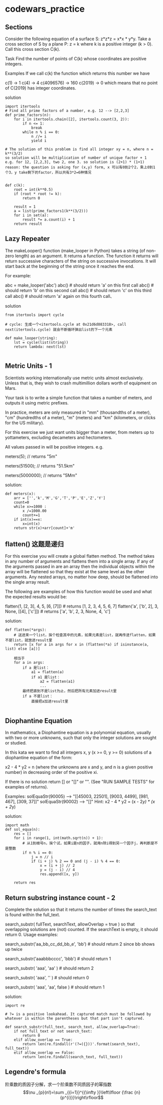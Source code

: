# codewars_practice

## Sections

Consider the following equation of a surface S: z\*z\*z = x\*x * y\*y.
Take a cross section of S by a plane P: z = k where k is a positive integer (k > 0).
Call this cross section C(k).

Task
Find the number of points of C(k) whose coordinates are positive integers.

Examples
If we call c(k) the function which returns this number we have

c(1) -> 1
c(4) -> 4
c(4096576) -> 160
c(2019) -> 0 which means that no point of C(2019) has integer coordinates.

solution
```
import itertools
# Find all prime factors of a number, e.g. 12 --> [2,2,3]
def prime_factors(n):
    for i in itertools.chain([2], itertools.count(3, 2)):
        if n <= 1:
            break
        while n % i == 0:
            n //= i
            yield i

# The solution of this problem is find all integer xy = n, where n = k**(3/2)
so solution will be multiplication of number of unique factor + 1
e.g. for 12, [2,2,3], two 2, one 3. so solution is (2+1) * (1+1)
reason: the question is asking for (x,y) form, x 可以有0到2个2，乘上0到1个3，y take剩下的factor，所以共有3*2=6种情况


def c(k):
    root = int(k**0.5)
    if (root * root != k):
        return 0
        
    result = 1
    a = list(prime_factors1(k**(3/2)))
    for i in set(a):
        result *= a.count(i) + 1
    return result
```


## Lazy Repeater

The makeLooper() function (make_looper in Python) takes a string (of non-zero length) as an argument. It returns a function. The function it returns will return successive characters of the string on successive invocations. It will start back at the beginning of the string once it reaches the end.

For example:

abc = make_looper('abc')
abc() \# should return 'a' on this first call
abc() \# should return 'b' on this second call
abc() \# should return 'c' on this third call
abc() \# should return 'a' again on this fourth call、

solution
```
from itertools import cycle

# cycle: 生成一个<itertools.cycle at 0x21d6d083318>, call next(itertools.cycle) 就会不断循环弹出list的下一个元素

def make_looper(string):
    lst = cycle(list(string))
    return lambda: next(lst)
    
```

## Metric Units - 1

Scientists working internationally use metric units almost exclusively. Unless that is, they wish to crash multimillion dollars worth of equipment on Mars.

Your task is to write a simple function that takes a number of meters, and outputs it using metric prefixes.

In practice, meters are only measured in "mm" (thousandths of a meter), "cm" (hundredths of a meter), "m" (meters) and "km" (kilometers, or clicks for the US military).

For this exercise we just want units bigger than a meter, from meters up to yottameters, excluding decameters and hectometers.

All values passed in will be positive integers. e.g.

meters(5);
// returns "5m"

meters(51500);
// returns "51.5km"

meters(5000000);
// returns "5Mm"

solution:
```
def meters(x):
    arr = ['','k','M','G','T','P','E','Z','Y']
    count=0
    while x>=1000 :
        x /=1000.00 
        count+=1
    if int(x)==x:
        x=int(x) 
    return str(x)+arr[count]+'m'
```

## flatten() 这题是递归

For this exercise you will create a global flatten method. The method takes in any number of arguments and flattens them into a single array. If any of the arguments passed in are an array then the individual objects within the array will be flattened so that they exist at the same level as the other arguments. Any nested arrays, no matter how deep, should be flattened into the single array result.

The following are examples of how this function would be used and what the expected results would be:

flatten(1, [2, 3], 4, 5, [6, [7]]) # returns [1, 2, 3, 4, 5, 6, 7]
flatten('a', ['b', 2], 3, None, [[4], ['c']]) # returns ['a', 'b', 2, 3, None, 4, 'c']

solution:
```
def flatten(*args):
    # 送进来一个list，挨个检查其中的元素，如果元素是list，就再传进flatten，如果不是list，就放进result里
    return [x for a in args for x in (flatten(*a) if isinstance(a, list) else [a])]
    
    相当于
    for a in args:
        if a 是list：
            a1 = flatten(a)
            if a1 是list：
                a2 = flatten(a1)
                ...
        最终把直到不是list为止，然后把所有元素加进result里
        if a 不是list：
            直接把a加进result里
    
```
## Diophantine Equation

In mathematics, a Diophantine equation is a polynomial equation, usually with two or more unknowns, such that only the integer solutions are sought or studied.

In this kata we want to find all integers x, y (x >= 0, y >= 0) solutions of a diophantine equation of the form:

x2 - 4 * y2 = n
(where the unknowns are x and y, and n is a given positive number) in decreasing order of the positive xi.

If there is no solution return [] or "[]" or "". (See "RUN SAMPLE TESTS" for examples of returns).

Examples:
solEquaStr(90005) --> "[[45003, 22501], [9003, 4499], [981, 467], [309, 37]]"
solEquaStr(90002) --> "[]"
Hint:
x2 - 4 * y2 = (x - 2*y) * (x + 2*y)

solution:
```
import math
def sol_equa(n):
    res = []
    for i in range(1, int(math.sqrt(n)) + 1):
        # 从1到根号n，挨个试，如果i是n的因子，就用n除i得到另一个因子j，再判断是不是整数
        if n % i == 0:
            j = n // i
            if (i + j) % 2 == 0 and (j - i) % 4 == 0:
                x = (i + j) // 2
                y = (j - i) // 4
                res.append([x, y])
            
    return res
```
## Return substring instance count - 2

Complete the solution so that it returns the number of times the search_text is found within the full_text.

search_substr( fullText, searchText, allowOverlap = true )
so that overlapping solutions are (not) counted. If the searchText is empty, it should return 0. Usage examples:

search_substr('aa_bb_cc_dd_bb_e', 'bb') \# should return 2 since bb shows up twice

search_substr('aaabbbcccc', 'bbb') \# should return 1

search_substr( 'aaa', 'aa' ) \# should return 2

search_substr( 'aaa', '' ) \# should return 0

search_substr( 'aaa', 'aa', false ) \# should return 1

solution:
```
import re

# ?= is a positive lookahead. It captured match must be followed by whatever is within the parentheses but that part isn't captured.

def search_substr(full_text, search_text, allow_overlap=True):
    if not full_text or not search_text: 
        return 0
    elif allow_overlap == True:
        return len(re.findall(r'(?=({}))'.format(search_text), full_text))
    elif allow_overlap == False:
        return len(re.findall(search_text, full_text))
```
## Legendre's formula

阶乘数的质因子分解，求一个阶乘数不同质因子的幂指数
$$\nu _{p}(n!)=\sum _{{i=1}}^{{\infty }}\left\lfloor {\frac  {n}{p^{i}}}\right\rfloor$$ 
